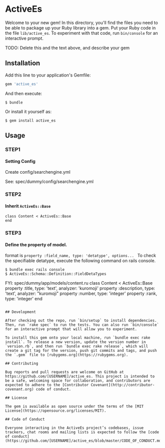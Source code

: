 # ActiveEs

Welcome to your new gem! In this directory, you'll find the files you need to be able to package up your Ruby library into a gem. Put your Ruby code in the file `lib/active_es`. To experiment with that code, run `bin/console` for an interactive prompt.

TODO: Delete this and the text above, and describe your gem

## Installation

Add this line to your application's Gemfile:

```ruby
gem 'active_es'
```

And then execute:

    $ bundle

Or install it yourself as:

    $ gem install active_es

## Usage

### STEP1
#### Setting Config
Create config/searchengine.yml

See: spec/dummy/config/searchengine.yml

### STEP2
#### Inherit `ActiveEs::Base`

```
class Content < ActiveEs::Base
end
```

### STEP3
#### Define the property of model. 

format is `property :field_name, type: 'detatype', options... `
To check the specifiable detatype, execute the following command on rails console.

```
$ bundle exec rails console
$ ActiveEs::Schema::Definition::FieldDetaTypes
```

FYI: spec/dummy/app/models/content.ru
class Content < ActiveEs::Base
  property :title, type: 'text', analyzer: 'kuromoji'
  property :description, type: 'text', analyzer: "kuromoji"
  property :number, type: 'integer'
  property :rank, type: 'integer'
end
```

## Development

After checking out the repo, run `bin/setup` to install dependencies. Then, run `rake spec` to run the tests. You can also run `bin/console` for an interactive prompt that will allow you to experiment.

To install this gem onto your local machine, run `bundle exec rake install`. To release a new version, update the version number in `version.rb`, and then run `bundle exec rake release`, which will create a git tag for the version, push git commits and tags, and push the `.gem` file to [rubygems.org](https://rubygems.org).

## Contributing

Bug reports and pull requests are welcome on GitHub at https://github.com/[USERNAME]/active_es. This project is intended to be a safe, welcoming space for collaboration, and contributors are expected to adhere to the [Contributor Covenant](http://contributor-covenant.org) code of conduct.

## License

The gem is available as open source under the terms of the [MIT License](https://opensource.org/licenses/MIT).

## Code of Conduct

Everyone interacting in the ActiveEs project’s codebases, issue trackers, chat rooms and mailing lists is expected to follow the [code of conduct](https://github.com/[USERNAME]/active_es/blob/master/CODE_OF_CONDUCT.md).
